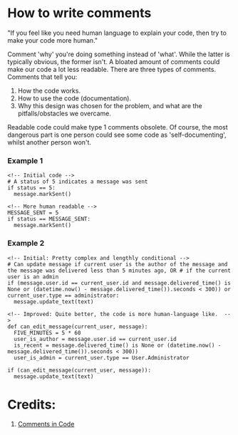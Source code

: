# How to write comments 

"If you feel like you need human language to explain your code, then try to make your code more human."

Comment 'why' you're doing something instead of 'what'. While the latter is typically obvious, the former isn't. A bloated amount of comments could make our code a lot less readable. There are three types of comments. Comments that tell you:
1. How the code works.
2. How to use the code (documentation).
3. Why this design was chosen for the problem, and what are the pitfalls/obstacles we overcame.

Readable code could make type 1 comments obsolete. Of course, the most dangerous part is one person could see some code as 'self-documenting', whilst another person won't. 


### Example 1
```
<!-- Initial code -->
# A status of 5 indicates a message was sent
if status == 5:
  message.markSent()

<!-- More human readable -->
MESSAGE_SENT = 5
if status == MESSAGE_SENT:
  message.markSent()
```

### Example 2
```
<!-- Initial: Pretty complex and lengthly conditional -->
# Can update message if current user is the author of the message and the message was delivered less than 5 minutes ago, OR # if the current user is an admin
if (message.user.id == current_user.id and message.delivered_time() is None or (datetime.now() - message.delivered_time()).seconds < 300)) or current_user.type == administrator:
  message.update_text(text)

<!-- Improved: Quite better, the code is more human-language like.  -->
def can_edit_message(current_user, message):
  FIVE_MINUTES = 5 * 60
  user_is_author = message.user.id == current_user.id
  is_recent = message.delivered_time() is None or (datetime.now() - message.delivered_time()).seconds < 300))
  user_is_admin = current_user.type == User.Administrator

if (can_edit_message(current_user, message)):
  message.update_text(text)
```

# Credits:
1. [Comments in Code](https://www.youtube.com/watch?v=Bf7vDBBOBUA)


